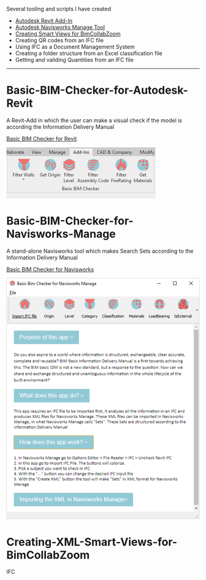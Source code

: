 Several tooling and scripts I have created

* [Autodesk Revit Add-In](#Basic-BIM-Checker-for-Autodesk-Revit)<br>
* [Autodesk Navisworks Manage Tool](#Basic-BIM-Checker-for-Navisworks-Manage)<br>
* [Creating Smart Views for BimCollabZoom](#Creating-XML-Smart-Views-for-BimCollabZoom)<br>
* Creating QR codes from an IFC file<br>
* Using IFC as a Document Management System<br>
* Creating a folder structure from an Excel classification file<br>
* Getting and validing Quantities from an IFC file<br>

-------

# Basic-BIM-Checker-for-Autodesk-Revit

A Revit-Add in which the user can make a visual check if the model is according the Information Delivery Manual

[Basic BIM Checker for Revit](https://github.com/C-Claus/Basic-BIM-Checker-for-Autodesk-Revit/blob/master/README.md)

![Revit Add-In](/images/Addln.png)


# Basic-BIM-Checker-for-Navisworks-Manage

A stand-alone Navisworks tool which makes Search Sets according to the Information Delivery Manual

[Basic BIM Checker for Navisworks](https://github.com/C-Claus/Basic-BIM-Checker-for-Autodesk-Navisworks-Manage/blob/master/README.md)

![Revit Add-In Navis](/images/nav_app.png)

# Creating-XML-Smart-Views-for-BimCollabZoom

IFC
